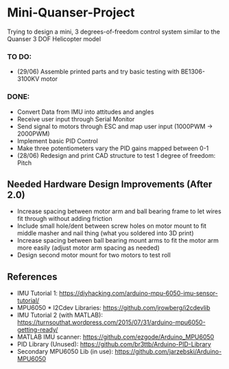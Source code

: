 # Mini-Quanser-Project
Trying to design a mini, 3 degrees-of-freedom control system similar to the Quanser 3 DOF Helicopter model

### TO DO:
- (29/06) Assemble printed parts and try basic testing with BE1306-3100KV motor

### DONE:
- Convert Data from IMU into attitudes and angles
- Receive user input through Serial Monitor
- Send signal to motors through ESC and map user input (1000PWM -> 2000PWM)
- Implement basic PID Control
- Make three potentiometers vary the PID gains mapped between 0-1
- (28/06) Redesign and print CAD structure to test 1 degree of freedom: Pitch

## Needed Hardware Design Improvements (After 2.0)
- Increase spacing between motor arm and ball bearing frame to let wires fit through without adding friction
- Include small hole/dent between screw holes on motor mount to fit middle masher and nail thing (what you soldered into 3D print)
- Increase spacing between ball bearing mount arms to fit the motor arm more easily (adjust motor arm spacing as needed)
- Design second motor mount for two motors to test roll

## References
- IMU Tutorial 1: https://diyhacking.com/arduino-mpu-6050-imu-sensor-tutorial/
- MPU6050 * I2Cdev Libraries: https://github.com/jrowberg/i2cdevlib
- IMU Tutorial 2 (with MATLAB): https://turnsouthat.wordpress.com/2015/07/31/arduino-mpu6050-getting-ready/
- MATLAB IMU scanner: https://github.com/ezgode/Arduino_MPU6050
- PID Library (Unused): https://github.com/br3ttb/Arduino-PID-Library
- Secondary MPU6050 Lib (in use): https://github.com/jarzebski/Arduino-MPU6050
